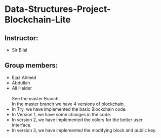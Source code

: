 # Data-Structures-Project-Blockchain-Lite
## Instructor:
- Sir Bilal
## Group members:
- Ejaz Ahmed
- Abdullah
- Ali Haider<br>
<br> See the master Branch.<br>
In the master branch we have 4 versions of blockchain.
- In Try, we have implemented the basic Blockchain code.
- In Version 1, we have some changes in the code.
- In version 2, we have implemented the colors for the better user interface.
- In version 3, we have implemented the modifying block and public key.
